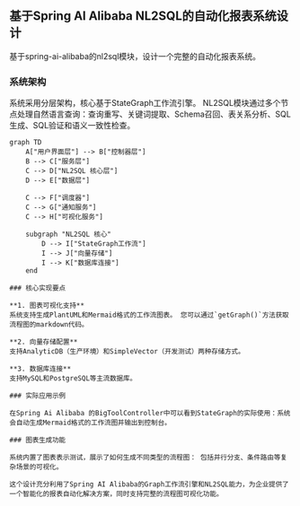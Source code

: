 ## 基于Spring AI Alibaba NL2SQL的自动化报表系统设计 

基于spring-ai-alibaba的nl2sql模块，设计一个完整的自动化报表系统。

### 系统架构 

系统采用分层架构，核心基于StateGraph工作流引擎。 NL2SQL模块通过多个节点处理自然语言查询：查询重写、关键词提取、Schema召回、表关系分析、SQL生成、SQL验证和语义一致性检查。


```mermaid  
graph TD  
    A["用户界面层"] --> B["控制器层"]  
    B --> C["服务层"]  
    C --> D["NL2SQL 核心层"]  
    D --> E["数据层"]  
      
    C --> F["调度器"]  
    C --> G["通知服务"]  
    C --> H["可视化服务"]  
      
    subgraph "NL2SQL 核心"  
        D --> I["StateGraph工作流"]  
        I --> J["向量存储"]  
        I --> K["数据库连接"]  
    end

### 核心实现要点 

**1. 图表可视化支持**  
系统支持生成PlantUML和Mermaid格式的工作流图表。 您可以通过`getGraph()`方法获取流程图的markdown代码。 

**2. 向量存储配置**  
支持AnalyticDB（生产环境）和SimpleVector（开发测试）两种存储方式。

**3. 数据库连接**  
支持MySQL和PostgreSQL等主流数据库。

### 实际应用示例  

在Spring Ai Alibaba 的BigToolController中可以看到StateGraph的实际使用：系统会自动生成Mermaid格式的工作流图并输出到控制台。

### 图表生成功能  

系统内置了图表表示测试，展示了如何生成不同类型的流程图： 包括并行分支、条件路由等复杂场景的可视化。

这个设计充分利用了Spring AI Alibaba的Graph工作流引擎和NL2SQL能力，为企业提供了一个智能化的报表自动化解决方案，同时支持完整的流程图可视化功能。  
